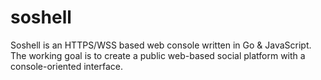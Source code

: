 # soshell
Soshell is an HTTPS/WSS based web console written in Go &amp; JavaScript. The working goal is to create a public web-based social platform with a console-oriented interface.
